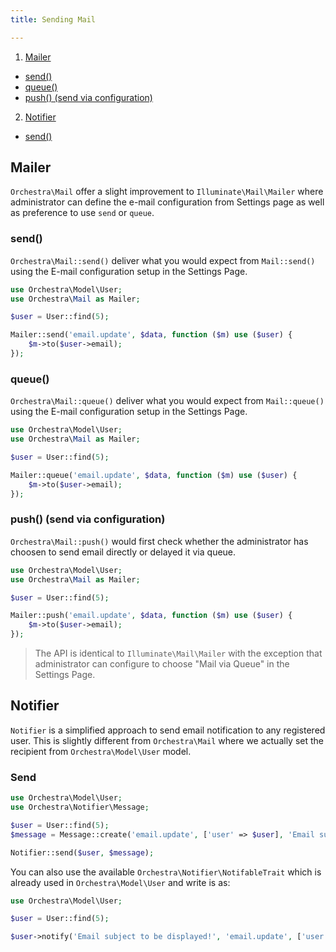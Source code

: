 ```yaml
---
title: Sending Mail

---
```


1. [Mailer](#mailer)
  - [send()](#mailer-send)
  - [queue()](#mailer-queue)
  - [push() (send via configuration)](#mailer-push)
2. [Notifier](#notifier)
  - [send()](#notifier-send)

<a name="mailer"></a>
## Mailer

`Orchestra\Mail` offer a slight improvement to `Illuminate\Mail\Mailer` where administrator can define the e-mail configuration from Settings page as well as preference to use `send` or `queue`.

<a name="mailer-send"></a>
### send()

`Orchestra\Mail::send()` deliver what you would expect from `Mail::send()` using the E-mail configuration setup in the Settings Page.

```php
use Orchestra\Model\User;
use Orchestra\Mail as Mailer;

$user = User::find(5);

Mailer::send('email.update', $data, function ($m) use ($user) {
	$m->to($user->email);
});
```

<a name="mailer-queue"></a>
### queue()

`Orchestra\Mail::queue()` deliver what you would expect from `Mail::queue()` using the E-mail configuration setup in the Settings Page.

```php
use Orchestra\Model\User;
use Orchestra\Mail as Mailer;

$user = User::find(5);

Mailer::queue('email.update', $data, function ($m) use ($user) {
	$m->to($user->email);
});
```

<a name="mailer-push"></a>
### push() (send via configuration)

`Orchestra\Mail::push()` would first check whether the administrator has choosen to send email directly or delayed it via queue.

```php
use Orchestra\Model\User;
use Orchestra\Mail as Mailer;

$user = User::find(5);

Mailer::push('email.update', $data, function ($m) use ($user) {
	$m->to($user->email);
});
```

> The API is identical to `Illuminate\Mail\Mailer` with the exception that administrator can configure to choose "Mail via Queue" in the Settings Page.

<a name="notifier"></a>
## Notifier

`Notifier` is a simplified approach to send email notification to any registered user. This is slightly different from `Orchestra\Mail` where we actually set the recipient from `Orchestra\Model\User` model.

<a name="notifier-send"></a>
### Send
```php
use Orchestra\Model\User;
use Orchestra\Notifier\Message;

$user = User::find(5);
$message = Message::create('email.update', ['user' => $user], 'Email subject to be displayed!');

Notifier::send($user, $message);
```

You can also use the available `Orchestra\Notifier\NotifableTrait` which is already used in `Orchestra\Model\User` and write is as:

```php
use Orchestra\Model\User;

$user = User::find(5);

$user->notify('Email subject to be displayed!', 'email.update', ['user' => $user]);
```

